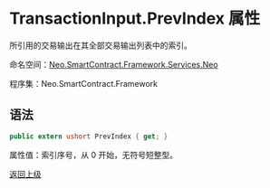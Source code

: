 # TransactionInput.PrevIndex 属性

所引用的交易输出在其全部交易输出列表中的索引。

命名空间：[Neo.SmartContract.Framework.Services.Neo](../../Neo.md)

程序集：Neo.SmartContract.Framework

## 语法

```c#
public extern ushort PrevIndex { get; }
```

属性值：索引序号，从 0 开始，无符号短整型。



[返回上级](../TransactionInput.md)